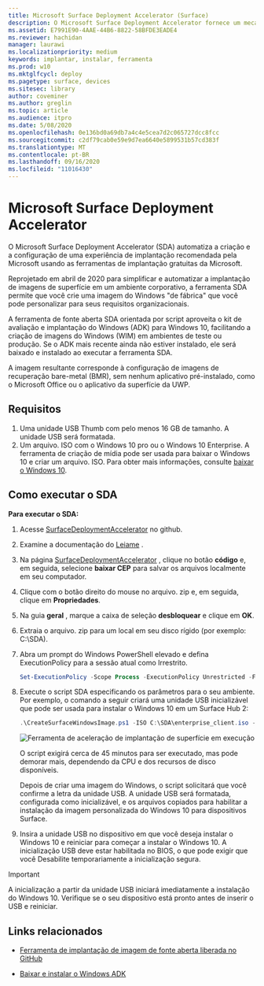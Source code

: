 ```yaml
---
title: Microsoft Surface Deployment Accelerator (Surface)
description: O Microsoft Surface Deployment Accelerator fornece um mecanismo de implantação simples e rápido para que as organizações refaçam imagens de dispositivos Surface.
ms.assetid: E7991E90-4AAE-44B6-8822-58BFDE3EADE4
ms.reviewer: hachidan
manager: laurawi
ms.localizationpriority: medium
keywords: implantar, instalar, ferramenta
ms.prod: w10
ms.mktglfcycl: deploy
ms.pagetype: surface, devices
ms.sitesec: library
author: coveminer
ms.author: greglin
ms.topic: article
ms.audience: itpro
ms.date: 5/08/2020
ms.openlocfilehash: 0e136bd0a69db7a4c4e5cea7d2c065727dcc8fcc
ms.sourcegitcommit: c2df79cab0e59e9d7ea6640e5899531b57cd383f
ms.translationtype: MT
ms.contentlocale: pt-BR
ms.lasthandoff: 09/16/2020
ms.locfileid: "11016430"
---
```

# Microsoft Surface Deployment Accelerator

O Microsoft Surface Deployment Accelerator (SDA) automatiza a criação e a configuração de uma experiência de implantação recomendada pela Microsoft usando as ferramentas de implantação gratuitas da Microsoft.

Reprojetado em abril de 2020 para simplificar e automatizar a implantação de imagens de superfície em um ambiente corporativo, a ferramenta SDA permite que você crie uma imagem do Windows "de fábrica" que você pode personalizar para seus requisitos organizacionais.

A ferramenta de fonte aberta SDA orientada por script aproveita o kit de avaliação e implantação do Windows (ADK) para Windows 10, facilitando a criação de imagens do Windows (WIM) em ambientes de teste ou produção. Se o ADK mais recente ainda não estiver instalado, ele será baixado e instalado ao executar a ferramenta SDA.

A imagem resultante corresponde à configuração de imagens de recuperação bare-metal (BMR), sem nenhum aplicativo pré-instalado, como o Microsoft Office ou o aplicativo da superfície da UWP.

## Requisitos

1. Uma unidade USB Thumb com pelo menos 16 GB de tamanho. A unidade USB será formatada.
2. Um arquivo. ISO com o Windows 10 pro ou o Windows 10 Enterprise. A ferramenta de criação de mídia pode ser usada para baixar o Windows 10 e criar um arquivo. ISO. Para obter mais informações, consulte [baixar o Windows 10](https://www.microsoft.com/software-download/windows10).

## Como executar o SDA

**Para executar o SDA:**

1. Acesse [SurfaceDeploymentAccelerator](https://github.com/microsoft/SurfaceDeploymentAccelerator) no github. 
2. Examine a documentação do [Leiame](https://github.com/microsoft/SurfaceDeploymentAccelerator/blob/master/README.md) .
3. Na página [SurfaceDeploymentAccelerator](https://github.com/microsoft/SurfaceDeploymentAccelerator) , clique no botão **código** e, em seguida, selecione **baixar CEP** para salvar os arquivos localmente em seu computador.
4. Clique com o botão direito do mouse no arquivo. zip e, em seguida, clique em **Propriedades**.
5. Na guia **geral** , marque a caixa de seleção **desbloquear** e clique em **OK**.
6. Extraia o arquivo. zip para um local em seu disco rígido (por exemplo: C:\SDA).
7. Abra um prompt do Windows PowerShell elevado e defina ExecutionPolicy para a sessão atual como Irrestrito.

    ```powershell
    Set-ExecutionPolicy -Scope Process -ExecutionPolicy Unrestricted -Force
    ```
8. Execute o script SDA especificando os parâmetros para o seu ambiente. Por exemplo, o comando a seguir criará uma unidade USB inicializável que pode ser usada para instalar o Windows 10 em um Surface Hub 2:

    ```powershell
    .\CreateSurfaceWindowsImage.ps1 -ISO C:\SDA\enterprise_client.iso -OSSKU Enterprise -DestinationFolder C:\Output -Device SurfaceHub2 -CreateUSB $True
    ```

   ![Ferramenta de aceleração de implantação de superfície em execução](images/sda1.png)

    O script exigirá cerca de 45 minutos para ser executado, mas pode demorar mais, dependendo da CPU e dos recursos de disco disponíveis. 

    Depois de criar uma imagem do Windows, o script solicitará que você confirme a letra da unidade USB. A unidade USB será formatada, configurada como inicializável, e os arquivos copiados para habilitar a instalação da imagem personalizada do Windows 10 para dispositivos Surface.

9. Insira a unidade USB no dispositivo em que você deseja instalar o Windows 10 e reiniciar para começar a instalar o Windows 10. A inicialização USB deve estar habilitada no BIOS, o que pode exigir que você Desabilite temporariamente a inicialização segura.

> [!IMPORTANT]
> A inicialização a partir da unidade USB iniciará imediatamente a instalação do Windows 10. Verifique se o seu dispositivo está pronto antes de inserir o USB e reiniciar. 

## Links relacionados

 - [Ferramenta de implantação de imagem de fonte aberta liberada no GitHub](https://techcommunity.microsoft.com/t5/surface-it-pro-blog/open-source-image-deployment-tool-released-on-github/ba-p/1314115)

 - [Baixar e instalar o Windows ADK](https://docs.microsoft.com/windows-hardware/get-started/adk-install)
